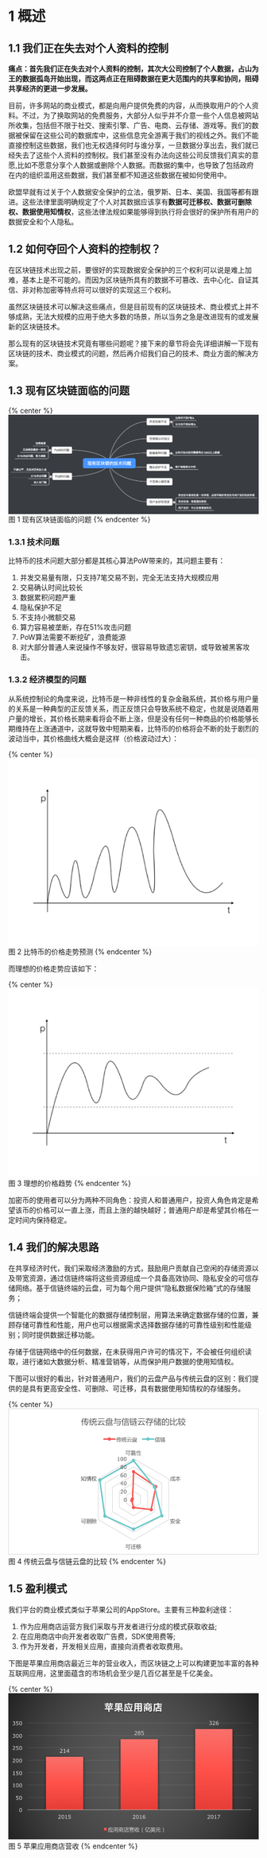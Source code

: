 # 1 概述


## 1.1 我们正在失去对个人资料的控制

**痛点：首先我们正在失去对个人资料的控制，其次大公司控制了个人数据，占山为王的数据孤岛开始出现，而这两点正在阻碍数据在更大范围内的共享和协同，阻碍共享经济的更进一步发展。**

目前，许多网站的商业模式，都是向用户提供免费的内容，从而换取用户的个人资料。不过，为了换取网站的免费服务，大部分人似乎并不介意一些个人信息被网站所收集，包括但不限于社交、搜索引擎、广告、电商、云存储、游戏等。我们的数据被保留在这些公司的数据库中，这些信息完全游离于我们的视线之外。我们不能直接控制这些数据，我们也无权选择何时与谁分享，一旦数据分享出去，我们就已经失去了这些个人资料的控制权。我们甚至没有办法向这些公司反馈我们真实的意愿,比如不愿意分享个人数据或删除个人数据。而数据的集中，也导致了包括政府在内的组织滥用这些数据，我们甚至都不知道这些数据在被如何使用中。

欧盟早就有过关于个人数据安全保护的立法，俄罗斯、日本、美国、我国等都有跟进。这些法律里面明确规定了个人对其数据应该享有**数据可迁移权、数据可删除权、数据使用知情权**，这些法律法规如果能够得到执行将会很好的保护所有用户的数据安全和个人隐私。

## 1.2 如何夺回个人资料的控制权？

在区块链技术出现之前，要很好的实现数据安全保护的三个权利可以说是难上加难，基本上是不可能的。而因为区块链所具有的数据不可篡改、去中心化、自证其信、非对称加密等特点将可以很好的实现这三个权利。

虽然区块链技术可以解决这些痛点，但是目前现有的区块链技术、商业模式上并不够成熟，无法大规模的应用于绝大多数的场景，所以当务之急是改进现有的或发展新的区块链技术。

那么现有的区块链技术究竟有哪些问题呢？接下来的章节将会先详细讲解一下现有区块链的技术、商业模式的问题，然后再介绍我们自己的技术、商业方面的解决方案。

## 1.3	现有区块链面临的问题

{% center %}
<img src="./imgs/1.png" align="center" alt="图 1 现有区块链面临的问题" />
图 1 现有区块链面临的问题
{% endcenter %}


### 1.3.1	技术问题

比特币的技术问题大部分都是其核心算法PoW带来的，其问题主要有：

1.	并发交易量有限，只支持7笔交易不到，完全无法支持大规模应用 
2.	交易确认时间比较长
3.	数据累积问题严重
4.	隐私保护不足
5.	不支持小微额交易
6.	算力容易被垄断，存在51%攻击问题
7.	PoW算法需要不断挖矿，浪费能源
8.	对大部分普通人来说操作不够友好，很容易导致遗忘密钥，或导致被黑客攻击。

### 1.3.2	经济模型的问题

从系统控制论的角度来说，比特币是一种非线性的复杂金融系统，其价格与用户量的关系是一种典型的正反馈关系，而正反馈只会导致系统不稳定，也就是说随着用户量的增长，其价格长期来看将会不断上涨，但是没有任何一种商品的价格能够长期维持在上涨通道中，这就导致中短期来看，比特币的价格将会不断的处于剧烈的波动当中，其价格曲线大概会是这样（价格波动过大）：


{% center %}
<img src="./imgs/img2.png" align="center" alt="图 2 比特币的价格走势预测" />
图 2 比特币的价格走势预测
{% endcenter %}


而理想的价格走势应该如下：


{% center %}
![图 3 理想的价格趋势](./imgs/img3.png)
图 3 理想的价格趋势
{% endcenter %}



加密币的使用者可以分为两种不同角色：投资人和普通用户，投资人角色肯定是希望该币的价格可以一直上涨，而且上涨的越快越好；普通用户却是希望其价格在一定时间内保持稳定。

## 1.4	我们的解决思路
在共享经济时代，我们采取经济激励的方式，鼓励用户贡献自己空闲的存储资源以及带宽资源，通过信链终端将这些资源组成一个具备高效协同、隐私安全的可信存储网络。基于信链终端的云盘，可为每个用户提供“隐私数据保险箱”式的存储服务；

信链终端会提供一个智能化的数据存储控制层，用算法来确定数据存储的位置，兼顾存储可靠性和性能，用户也可以根据需求选择数据存储的可靠性级别和性能级别；同时提供数据迁移功能。

存储于信链网络中的任何数据，在未获得用户许可的情况下，不会被任何组织读取，进行诸如大数据分析、精准营销等，从而保护用户数据的使用知情权。

下图可以很好的看出，针对普通用户，我们的云盘产品与传统云盘的区别：我们提供的是具有更高安全性、可删除、可迁移，具有数据使用知情权的存储服务。

{% center %}
![图 4 传统云盘与信链云盘的比较](./imgs/img4.png)
图 4 传统云盘与信链云盘的比较
{% endcenter %}


## 1.5	盈利模式

我们平台的商业模式类似于苹果公司的AppStore。主要有三种盈利途径：

1. 作为应用商店运营方我们采取与开发者进行分成的模式获取收益;
2. 在应用商店中向开发者收取广告费，SDK使用费等;
3. 作为开发者，开发相关应用，直接向消费者收取费用。

下图是苹果应用商店最近三年的营业收入，而区块链之上可以构建更加丰富的各种互联网应用，这里面蕴含的市场机会至少是几百亿甚至是千亿美金。


{% center %}
![图 5 苹果应用商店营收](./imgs/img5.png)
图 5 苹果应用商店营收
{% endcenter %}



